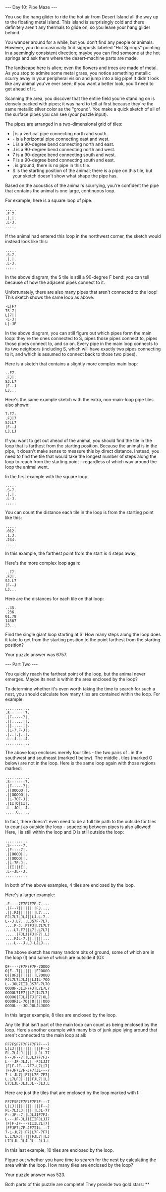 
--- Day 10: Pipe Maze ---

You use the hang glider to ride the hot air from Desert Island all the way up to the floating metal island. This island is surprisingly cold and there definitely aren't any thermals to glide on, so you leave your hang glider behind.

You wander around for a while, but you don't find any people or animals. However, you do occasionally find signposts labeled "Hot Springs" pointing in a seemingly consistent direction; maybe you can find someone at the hot springs and ask them where the desert-machine parts are made.

The landscape here is alien; even the flowers and trees are made of metal. As you stop to admire some metal grass, you notice something metallic scurry away in your peripheral vision and jump into a big pipe! It didn't look like any animal you've ever seen; if you want a better look, you'll need to get ahead of it.

Scanning the area, you discover that the entire field you're standing on is densely packed with pipes; it was hard to tell at first because they're the same metallic silver color as the "ground". You make a quick sketch of all of the surface pipes you can see (your puzzle input).

The pipes are arranged in a two-dimensional grid of tiles:

- | is a vertical pipe connecting north and south.
- \- is a horizontal pipe connecting east and west.
- L is a 90-degree bend connecting north and east.
- J is a 90-degree bend connecting north and west.
- 7 is a 90-degree bend connecting south and west.
- F is a 90-degree bend connecting south and east.
- . is ground; there is no pipe in this tile.
- S is the starting position of the animal; there is a pipe on this tile, but your sketch doesn't show what shape the pipe has.

Based on the acoustics of the animal's scurrying, you're confident the pipe that contains the animal is one large, continuous loop.

For example, here is a square loop of pipe:


```
.....
.F-7.
.|.|.
.L-J.
.....
```
If the animal had entered this loop in the northwest corner, the sketch would instead look like this:


```
.....
.S-7.
.|.|.
.L-J.
.....
```
In the above diagram, the S tile is still a 90-degree F bend: you can tell because of how the adjacent pipes connect to it.

Unfortunately, there are also many pipes that aren't connected to the loop! This sketch shows the same loop as above:


```
-L|F7
7S-7|
L|7||
-L-J|
L|-JF
```
In the above diagram, you can still figure out which pipes form the main loop: they're the ones connected to S, pipes those pipes connect to, pipes those pipes connect to, and so on. Every pipe in the main loop connects to its two neighbors (including S, which will have exactly two pipes connecting to it, and which is assumed to connect back to those two pipes).

Here is a sketch that contains a slightly more complex main loop:


```
..F7.
.FJ|.
SJ.L7
|F--J
LJ...
```
Here's the same example sketch with the extra, non-main-loop pipe tiles also shown:


```
7-F7-
.FJ|7
SJLL7
|F--J
LJ.LJ
```
If you want to get out ahead of the animal, you should find the tile in the loop that is farthest from the starting position. Because the animal is in the pipe, it doesn't make sense to measure this by direct distance. Instead, you need to find the tile that would take the longest number of steps along the loop to reach from the starting point - regardless of which way around the loop the animal went.

In the first example with the square loop:


```
.....
.S-7.
.|.|.
.L-J.
.....
```
You can count the distance each tile in the loop is from the starting point like this:


```
.....
.012.
.1.3.
.234.
.....
```
In this example, the farthest point from the start is 4 steps away.

Here's the more complex loop again:

```
..F7.
.FJ|.
SJ.L7
|F--J
LJ...
```
Here are the distances for each tile on that loop:

```
..45.
.236.
01.78
14567
23...
```

Find the single giant loop starting at S. How many steps along the loop does it take to get from the starting position to the point farthest from the starting position?

Your puzzle answer was 6757.

--- Part Two ---

You quickly reach the farthest point of the loop, but the animal never emerges. Maybe its nest is within the area enclosed by the loop?

To determine whether it's even worth taking the time to search for such a nest, you should calculate how many tiles are contained within the loop. For example:


```
...........
.S-------7.
.|F-----7|.
.||.....||.
.||.....||.
.|L-7.F-J|.
.|..|.|..|.
.L--J.L--J.
...........
```
The above loop encloses merely four tiles - the two pairs of . in the southwest and southeast (marked I below). The middle . tiles (marked O below) are not in the loop. Here is the same loop again with those regions marked:

```
...........
.S-------7.
.|F-----7|.
.||OOOOO||.
.||OOOOO||.
.|L-7OF-J|.
.|II|O|II|.
.L--JOL--J.
.....O.....
```

In fact, there doesn't even need to be a full tile path to the outside for tiles to count as outside the loop - squeezing between pipes is also allowed! Here, I is still within the loop and O is still outside the loop:

```
..........
.S------7.
.|F----7|.
.||OOOO||.
.||OOOO||.
.|L-7F-J|.
.|II||II|.
.L--JL--J.
..........
```
In both of the above examples, 4 tiles are enclosed by the loop.

Here's a larger example:

```
.F----7F7F7F7F-7....
.|F--7||||||||FJ....
.||.FJ||||||||L7....
FJL7L7LJLJ||LJ.L-7..
L--J.L7...LJS7F-7L7.
....F-J..F7FJ|L7L7L7
....L7.F7||L7|.L7L7|
.....|FJLJ|FJ|F7|.LJ
....FJL-7.||.||||...
....L---J.LJ.LJLJ...
```

The above sketch has many random bits of ground, some of which are in the loop (I) and some of which are outside it (O):

```
OF----7F7F7F7F-7OOOO
O|F--7||||||||FJOOOO
O||OFJ||||||||L7OOOO
FJL7L7LJLJ||LJIL-7OO
L--JOL7IIILJS7F-7L7O
OOOOF-JIIF7FJ|L7L7L7
OOOOL7IF7||L7|IL7L7|
OOOOO|FJLJ|FJ|F7|OLJ
OOOOFJL-7O||O||||OOO
OOOOL---JOLJOLJLJOOO
```
In this larger example, 8 tiles are enclosed by the loop.

Any tile that isn't part of the main loop can count as being enclosed by the loop. Here's another example with many bits of junk pipe lying around that aren't connected to the main loop at all:

```
FF7FSF7F7F7F7F7F---7
L|LJ||||||||||||F--J
FL-7LJLJ||||||LJL-77
F--JF--7||LJLJ7F7FJ-
L---JF-JLJ.||-FJLJJ7
|F|F-JF---7F7-L7L|7|
|FFJF7L7F-JF7|JL---7
7-L-JL7||F7|L7F-7F7|
L.L7LFJ|||||FJL7||LJ
L7JLJL-JLJLJL--JLJ.L
```
Here are just the tiles that are enclosed by the loop marked with I:
```
FF7FSF7F7F7F7F7F---7
L|LJ||||||||||||F--J
FL-7LJLJ||||||LJL-77
F--JF--7||LJLJIF7FJ-
L---JF-JLJIIIIFJLJJ7
|F|F-JF---7IIIL7L|7|
|FFJF7L7F-JF7IIL---7
7-L-JL7||F7|L7F-7F7|
L.L7LFJ|||||FJL7||LJ
L7JLJL-JLJLJL--JLJ.L
```
In this last example, 10 tiles are enclosed by the loop.

Figure out whether you have time to search for the nest by calculating the area within the loop. How many tiles are enclosed by the loop?

Your puzzle answer was 523.

Both parts of this puzzle are complete! They provide two gold stars: **